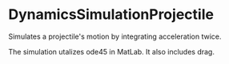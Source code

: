 DynamicsSimulationProjectile
============================

Simulates a projectile's motion by integrating acceleration twice. 

The simulation utalizes ode45 in MatLab. It also includes drag.
